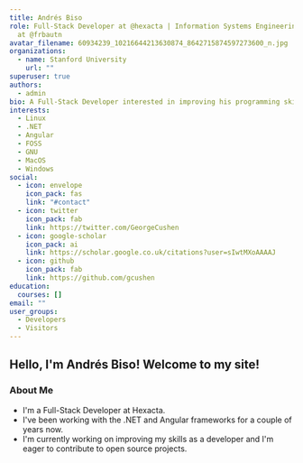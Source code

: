 ```yaml
---
title: Andrés Biso
role: Full-Stack Developer at @hexacta | Information Systems Engineering student
  at @frbautn
avatar_filename: 60934239_10216644213630874_8642715874597273600_n.jpg
organizations:
  - name: Stanford University
    url: ""
superuser: true
authors:
  - admin
bio: A Full-Stack Developer interested in improving his programming skills.
interests:
  - Linux
  - .NET
  - Angular
  - FOSS
  - GNU
  - MacOS
  - Windows
social:
  - icon: envelope
    icon_pack: fas
    link: "#contact"
  - icon: twitter
    icon_pack: fab
    link: https://twitter.com/GeorgeCushen
  - icon: google-scholar
    icon_pack: ai
    link: https://scholar.google.co.uk/citations?user=sIwtMXoAAAAJ
  - icon: github
    icon_pack: fab
    link: https://github.com/gcushen
education:
  courses: []
email: ""
user_groups:
  - Developers
  - Visitors
---
```



## Hello, I'm Andrés Biso! Welcome to my site!

### [](https://github.com/andresbiso/#about-me)About Me

* I'm a Full-Stack Developer at Hexacta.
* I've been working with the .NET and Angular frameworks for a couple of years now.
* I'm currently working on improving my skills as a developer and I'm eager to contribute to open source projects.